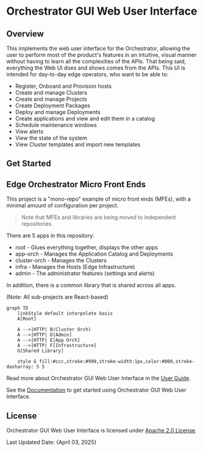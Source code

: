 # Orchestrator GUI Web User Interface

## Overview

This implements the web user interface for the Orchestrator,
allowing the user to perform most of the product's features in an intuitive,
visual manner without having to learn all the complexities of the APIs.
That being said, everything the Web UI does and shows comes from the APIs.
This UI is intended for day-to-day edge operators, who want to be able to:

- Register, Onboard and Provision hosts
- Create and manage Clusters
- Create and manage Projects
- Create Deployment Packages
- Deploy and manage Deployments
- Create applications and view and edit them in a catalog
- Schedule maintenance windows
- View alerts
- View the state of the system
- View Cluster templates and import new templates

## Get Started

## Edge Orchestrator Micro Front Ends

This project is a "mono-repo" example of micro front ends (MFEs),
with a minimal amount of configuration per project.

> Note that MFEs and libraries are being moved to independent repositories.

There are 5 apps in this repository:

- root - Glues everything together, displays the other apps
- app-orch - Manages the Application Catalog and Deployments
- cluster-orch - Manages the Clusters
- infra - Manages the Hosts (Edge Infrastructure)
- admin - The administrator features (settings and alerts)

In addition, there is a common library that is shared across all apps.

(Note: All sub-projects are React-based)

```mermaid
graph TD
    linkStyle default interpolate basis
    A[Root]

    A -->|HTTP| B(Cluster Orch)
    A -->|HTTP| D[Admin]
    A -->|HTTP| E[App Orch]
    A -->|HTTP| F[Infrastructure]
    G[Shared Library]

    style G fill:#ccc,stroke:#999,stroke-width:1px,color:#000,stroke-dasharray: 5 5
```

Read more about Orchestrator GUI Web User Interface in the [User Guide](https://website-name.com).

See the [Documentation](https://website-name.com) to get started using
Orchestrator GUI Web User Interface.

## License

Orchestrator GUI Web User Interface is licensed under [Apache 2.0 License](LICENSES/Apache-2.0.txt).

Last Updated Date: {April 03, 2025}
